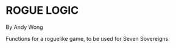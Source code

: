 ROGUE LOGIC
===========

By Andy Wong

Functions for a roguelike game, to be used for Seven Sovereigns.
